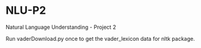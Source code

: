 # NLU-P2
Natural Language Understanding - Project 2

Run vaderDownload.py once to get the vader_lexicon data for nltk package. 
